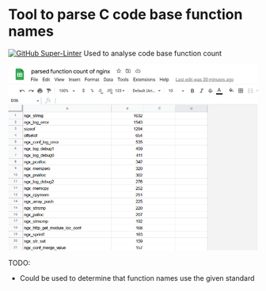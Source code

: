 # Tool to parse C code base function names
[![GitHub Super-Linter](https://github.com/oasdflkjo/parse-function-names/workflows/Lint%20Code%20Base/badge.svg)](https://github.com/marketplace/actions/super-linter)
Used to analyse code base function count

<!---image --->
![image](screenshot.png)

TODO: 
- Could be used to determine that function names use the given standard

